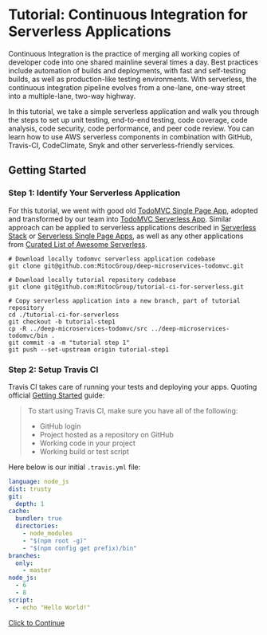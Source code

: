 # Tutorial: Continuous Integration for Serverless Applications

Continuous Integration is the practice of merging all working copies of
developer code into one shared mainline several times a day. Best practices
include automation of builds and deployments, with fast and self-testing
builds, as well as production-like testing environments. With serverless, the
continuous integration pipeline evolves from a one-lane, one-way street into a
multiple-lane, two-way highway.

In this tutorial, we take a simple serverless application and walk you through
the steps to set up unit testing, end-to-end testing, code coverage, code
analysis, code security, code performance, and peer code review. You can learn
how to use AWS serverless components in combination with GitHub, Travis-CI,
CodeClimate, Snyk and other serverless-friendly services.

## Getting Started

### Step 1: Identify Your Serverless Application

For this tutorial, we went with good old
[TodoMVC Single Page App](http://todomvc.com),
adopted and transformed by our team into
[TodoMVC Serverless App](https://github.com/MitocGroup/deep-microservices-todomvc).
Similar approach can be applied to serverless applications described in
[Serverless Stack](https://serverless-stack.com) or
[Serverless Single Page Apps](https://pragprog.com/book/brapps/serverless-single-page-apps),
as well as any other applications from
[Curated List of Awesome Serverless](https://github.com/anaibol/awesome-serverless).

```ssh
# Download locally todomvc serverless application codebase
git clone git@github.com:MitocGroup/deep-microservices-todomvc.git

# Download locally tutorial repository codebase
git clone git@github.com:MitocGroup/tutorial-ci-for-serverless.git

# Copy serverless application into a new branch, part of tutorial repository
cd ./tutorial-ci-for-serverless
git checkout -b tutorial-step1
cp -R ../deep-microservices-todomvc/src ../deep-microservices-todomvc/bin .
git commit -a -m "tutorial step 1"
git push --set-upstream origin tutorial-step1
```

### Step 2: Setup Travis CI

Travis CI takes care of running your tests and deploying your apps. Quoting
official [Getting Started](https://docs.travis-ci.com/user/getting-started/)
guide:

> To start using Travis CI, make sure you have all of the following:
> - GitHub login
> - Project hosted as a repository on GitHub
> - Working code in your project
> - Working build or test script

Here below is our initial `.travis.yml` file:

```yaml
language: node_js
dist: trusty
git:
  depth: 1
cache:
  bundler: true
  directories:
    - node_modules
    - "$(npm root -g)"
    - "$(npm config get prefix)/bin"
branches:
  only:
    - master
node_js:
  - 6
  - 8
script:
  - echo "Hello World!"
```

[Click to Continue](https://github.com/MitocGroup/tutorial-ci-for-serverless/tree/tutorial-step3#step-3-setup-unit-testing)